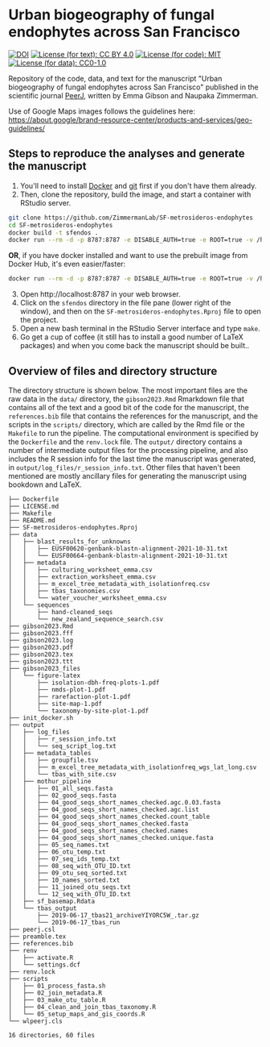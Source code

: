 # Urban biogeography of fungal endophytes across San Francisco

[![DOI](https://zenodo.org/badge/94378545.svg)](https://zenodo.org/badge/latestdoi/94378545)
[![License (for text): CC BY 4.0](https://img.shields.io/badge/License%20(for%20text)-CC_BY_4.0-lightgrey.svg)](https://creativecommons.org/licenses/by/4.0/)
[![License (for code):
MIT](https://img.shields.io/badge/License%20(for%20code)-MIT-blue.svg)](https://opensource.org/licenses/MIT)
[![License (for data):
CC0-1.0](https://img.shields.io/badge/License%20(for%20data)-CC0_1.0-lightgrey.svg)](http://creativecommons.org/publicdomain/zero/1.0/)


Repository of the code, data, and text for the manuscript "Urban biogeography of fungal endophytes across San Francisco" published in the scientific journal [PeerJ](https://peerj.com), written by Emma Gibson and Naupaka Zimmerman.

Use of Google Maps images follows the guidelines here:    
https://about.google/brand-resource-center/products-and-services/geo-guidelines/

## Steps to reproduce the analyses and generate the manuscript

1. You'll need to install [Docker](https://docs.docker.com/engine/install/) and [git](https://git-scm.com/book/en/v2/Getting-Started-Installing-Git) first if you don't have them already.
2. Then, clone the repository, build the image, and start a container with RStudio server.

```bash
git clone https://github.com/ZimmermanLab/SF-metrosideros-endophytes
cd SF-metrosideros-endophytes
docker build -t sfendos . 
docker run --rm -d -p 8787:8787 -e DISABLE_AUTH=true -e ROOT=true -v /home/rstudio/sfendos/renv sfendos
```

**OR**, if you have docker installed and want to use the prebuilt image from Docker Hub, it's even easier/faster:

```bash
docker run --rm -d -p 8787:8787 -e DISABLE_AUTH=true -e ROOT=true -v /home/rstudio/sfendos/renv naupaka/sfendos
```

3. Open http://localhost:8787 in your web browser.
4. Click on the `sfendos` directory in the file pane (lower right of the window), and then on the `SF-metrosideros-endophytes.Rproj` file to open the project.
5. Open a new bash terminal in the RStudio Server interface and type `make`.
6. Go get a cup of coffee (it still has to install a good number of LaTeX packages) and when you come back the manuscript should be built..

## Overview of files and directory structure

The directory structure is shown below. The most important files are the
raw data in the `data/` directory, the `gibson2023.Rmd` Rmarkdown file
that contains all of the text and a good bit of the code for the
manuscript, the `references.bib` file that contains the references for
the manuscript, and the scripts in the `scripts/` directory, which are
called by the Rmd file or the `Makefile` to run the pipeline. The
computational environment is specified by the `Dockerfile` and the
`renv.lock` file. The `output/` directory contains a number of
intermediate output files for the processing pipeline, and also includes
the R session info for the last time the manuscript was generated, in
`output/log_files/r_session_info.txt`. Other files that haven't been
mentioned are mostly ancillary files for generating the manuscript using
bookdown and LaTeX.


```
├── Dockerfile
├── LICENSE.md
├── Makefile
├── README.md
├── SF-metrosideros-endophytes.Rproj
├── data
│   ├── blast_results_for_unknowns
│   │   ├── EUSF00620-genbank-blastn-alignment-2021-10-31.txt
│   │   └── EUSF00664-genbank-blastn-alignment-2021-10-31.txt
│   ├── metadata
│   │   ├── culturing_worksheet_emma.csv
│   │   ├── extraction_worksheet_emma.csv
│   │   ├── m_excel_tree_metadata_with_isolationfreq.csv
│   │   ├── tbas_taxonomies.csv
│   │   └── water_voucher_worksheet_emma.csv
│   └── sequences
│       ├── hand-cleaned_seqs
│       └── new_zealand_sequence_search.csv
├── gibson2023.Rmd
├── gibson2023.fff
├── gibson2023.log
├── gibson2023.pdf
├── gibson2023.tex
├── gibson2023.ttt
├── gibson2023_files
│   └── figure-latex
│       ├── isolation-dbh-freq-plots-1.pdf
│       ├── nmds-plot-1.pdf
│       ├── rarefaction-plot-1.pdf
│       ├── site-map-1.pdf
│       └── taxonomy-by-site-plot-1.pdf
├── init_docker.sh
├── output
│   ├── log_files
│   │   ├── r_session_info.txt
│   │   └── seq_script_log.txt
│   ├── metadata_tables
│   │   ├── groupfile.tsv
│   │   ├── m_excel_tree_metadata_with_isolationfreq_wgs_lat_long.csv
│   │   └── tbas_with_site.csv
│   ├── mothur_pipeline
│   │   ├── 01_all_seqs.fasta
│   │   ├── 02_good_seqs.fasta
│   │   ├── 04_good_seqs_short_names_checked.agc.0.03.fasta
│   │   ├── 04_good_seqs_short_names_checked.agc.list
│   │   ├── 04_good_seqs_short_names_checked.count_table
│   │   ├── 04_good_seqs_short_names_checked.fasta
│   │   ├── 04_good_seqs_short_names_checked.names
│   │   ├── 04_good_seqs_short_names_checked.unique.fasta
│   │   ├── 05_seq_names.txt
│   │   ├── 06_otu_temp.txt
│   │   ├── 07_seq_ids_temp.txt
│   │   ├── 08_seq_with_OTU_ID.txt
│   │   ├── 09_otu_seq_sorted.txt
│   │   ├── 10_names_sorted.txt
│   │   ├── 11_joined_otu_seqs.txt
│   │   └── 12_seq_with_OTU_ID.txt
│   ├── sf_basemap.Rdata
│   └── tbas_output
│       ├── 2019-06-17_tbas21_archiveYIYORC5W_.tar.gz
│       └── 2019-06-17_tbas_run
├── peerj.csl
├── preamble.tex
├── references.bib
├── renv
│   ├── activate.R
│   └── settings.dcf
├── renv.lock
├── scripts
│   ├── 01_process_fasta.sh
│   ├── 02_join_metadata.R
│   ├── 03_make_otu_table.R
│   ├── 04_clean_and_join_tbas_taxonomy.R
│   └── 05_setup_maps_and_gis_coords.R
└── wlpeerj.cls

16 directories, 60 files
```
